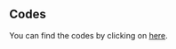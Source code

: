 ## Codes

You can find the codes by clicking on [here](https://mega.nz/folder/T5IFzCbA#AIn2Du1vLvzdMlVGcQH4_Q).
